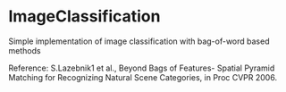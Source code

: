 # ImageClassification
Simple implementation of image classification with bag-of-word based methods

Reference: S.Lazebnik1 et al., Beyond Bags of Features- Spatial Pyramid Matching for Recognizing Natural Scene Categories, in Proc CVPR 2006.   
